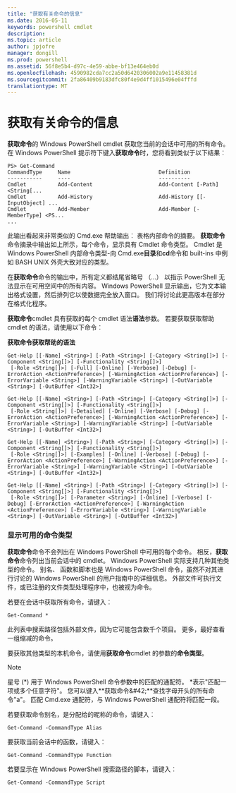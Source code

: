 ```yaml
---
title: "获取有关命令的信息"
ms.date: 2016-05-11
keywords: powershell cmdlet
description: 
ms.topic: article
author: jpjofre
manager: dongill
ms.prod: powershell
ms.assetid: 56f8e5b4-d97c-4e59-abbe-bf13e464eb0d
ms.openlocfilehash: 4590982cda7cc2a50d6420306002a9e11458381d
ms.sourcegitcommit: 2fa86409b9183dfc80f4e9d4ff1015496e04fffd
translationtype: MT
---
```

# 获取有关命令的信息
**获取命令**的 Windows PowerShell cmdlet 获取您当前的会话中可用的所有命令。 在 Windows PowerShell 提示符下键入**获取命令**时，您将看到类似于以下结果︰

```
PS> Get-Command
CommandType     Name                            Definition
-----------     ----                            ----------
Cmdlet          Add-Content                     Add-Content [-Path] <String[...
Cmdlet          Add-History                     Add-History [[-InputObject] ...
Cmdlet          Add-Member                      Add-Member [-MemberType] <PS...
...
```

此输出看起来非常类似的 Cmd.exe 帮助输出︰ 表格内部命令的摘要。 **获取命令**命令摘录中输出如上所示，每个命令，显示具有 Cmdlet 命令类型。 Cmdlet 是 Windows PowerShell 内部命令类型-向 Cmd.exe**目录**和**cd**命令和 built-ins 中例如 BASH UNIX 外壳大致对应的类型。

在**获取命令**命令的输出中，所有定义都结尾省略号 （...） 以指示 PowerShell 无法显示在可用空间中的所有内容。 Windows PowerShell 显示输出，它为文本输出格式设置，然后排列它以使数据完全放入窗口。 我们将讨论此更高版本在部分在格式化程序。

**获取命令**cmdlet 具有获取的每个 cmdlet 语法**语法**参数。 若要获取获取帮助 cmdlet 的语法，请使用以下命令︰

**获取命令获取帮助的语法**

```
Get-Help [[-Name] <String>] [-Path <String>] [-Category <String[]>] [-Component <String[]>] [-Functionality <String[]>]
 [-Role <String[]>] [-Full] [-Online] [-Verbose] [-Debug] [-ErrorAction <ActionPreference>] [-WarningAction <ActionPreference>] [-ErrorVariable <String>] [-WarningVariable <String>] [-OutVariable <String>] [-OutBuffer <Int32>]

Get-Help [[-Name] <String>] [-Path <String>] [-Category <String[]>] [-Component <String[]>] [-Functionality <String[]>]
 [-Role <String[]>] [-Detailed] [-Online] [-Verbose] [-Debug] [-ErrorAction <ActionPreference>] [-WarningAction <ActionPreference>] [-ErrorVariable <String>] [-WarningVariable <String>] [-OutVariable <String>] [-OutBuffer <Int32>]

Get-Help [[-Name] <String>] [-Path <String>] [-Category <String[]>] [-Component <String[]>] [-Functionality <String[]>]
 [-Role <String[]>] [-Examples] [-Online] [-Verbose] [-Debug] [-ErrorAction <ActionPreference>] [-WarningAction <ActionPreference>] [-ErrorVariable <String>] [-WarningVariable <String>] [-OutVariable <String>] [-OutBuffer <Int32>]

Get-Help [[-Name] <String>] [-Path <String>] [-Category <String[]>] [-Component <String[]>] [-Functionality <String[]>]
 [-Role <String[]>] [-Parameter <String>] [-Online] [-Verbose] [-Debug] [-ErrorAction <ActionPreference>] [-WarningAction <ActionPreference>] [-ErrorVariable <String>] [-WarningVariable <String>] [-OutVariable <String>] [-OutBuffer <Int32>]
```

### 显示可用的命令类型
**获取命令**命令不会列出在 Windows PowerShell 中可用的每个命令。 相反，**获取命令**命令列出当前会话中的 cmdlet。 Windows PowerShell 实际支持几种其他类型的命令。 别名、 函数和脚本也是 Windows PowerShell 命令，虽然不对其进行讨论的 Windows PowerShell 的用户指南中的详细信息。 外部文件可执行文件，或已注册的文件类型处理程序中，也被视为命令。

若要在会话中获取所有命令，请键入︰

```
Get-Command *
```

此列表中搜索路径包括外部文件，因为它可能包含数千个项目。 更多，最好查看一组缩减的命令。

要获取其他类型的本机命令，请使用**获取命令**cmdlet 的参数的**命令类型**。

> [!NOTE]
> 星号 (\*) 用于 Windows PowerShell 命令参数中的匹配的通配符。 \*表示"匹配一项或多个任意字符"。 您可以键入**获取命令\&#42;**查找字母开头的所有命令"a"。 匹配 Cmd.exe 通配符，与 Windows PowerShell 通配符将匹配一段。

若要获取命令别名，是分配给的昵称的命令，请键入︰

```
Get-Command -CommandType Alias
```

要获取当前会话中的函数，请键入︰

```
Get-Command -CommandType Function
```

若要显示在 Windows PowerShell 搜索路径的脚本，请键入︰

```
Get-Command -CommandType Script
```

